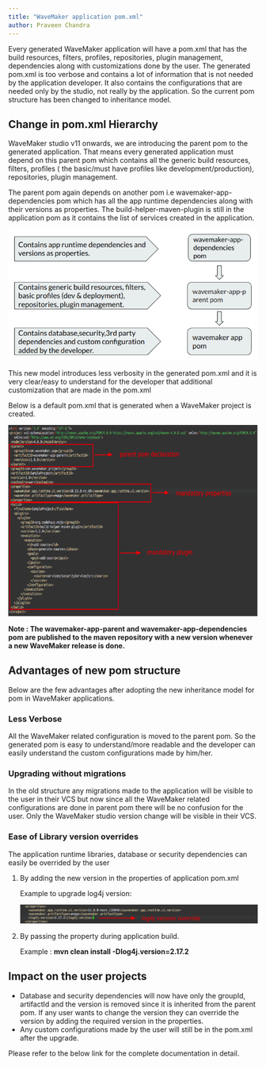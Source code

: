 ```yaml
---
title: "WaveMaker application pom.xml"
author: Praveen Chandra
---
```


Every generated WaveMaker application will have a pom.xml that has the build resources, filters, profiles, repositories, plugin management, dependencies along with customizations done by the user. The generated pom.xml is too verbose and contains a lot of information that is not needed by the application developer. It also contains the configurations that are needed only by the studio, not really by the application. So the current pom structure has been changed to inheritance model.
<!-- truncate -->

## Change in pom.xml Hierarchy

WaveMaker studio v11 onwards, we are introducing the parent pom to the generated application. That means every generated application must depend on this parent pom which contains all the generic build resources, filters, profiles ( the basic/must have profiles like development/production), repositories, plugin management. 

The parent pom again depends on another pom i.e wavemaker-app-dependencies pom which has all the app runtime dependencies along with their versions as properties.
The build-helper-maven-plugin is still in the application pom as it contains the list of services created in the application.

![pom-hierarchy](/learn/assets/pom-hierarchy.png)

This new model introduces less verbosity in the generated pom.xml and it is very clear/easy to understand for the developer that additional customization that are made in the pom.xml

Below is a default pom.xml that is generated when a WaveMaker project is created.

![default-pom](/learn/assets/default-pom.png)

**Note : The wavemaker-app-parent and wavemaker-app-dependencies pom are published to the maven repository with a new version whenever a new WaveMaker release is done.**

## Advantages of new pom structure

Below are the few advantages after adopting the new inheritance model for pom in WaveMaker applications.

### Less Verbose
    
All the WaveMaker related configuration is moved to the parent pom. So the generated pom is easy to understand/more readable and the developer can easily understand the custom configurations made by him/her.

### Upgrading without migrations

In the old structure any migrations made to the application will be visible to the user in their VCS but now since all the WaveMaker related configurations are done in parent pom there will be no confusion for the user. Only the WaveMaker studio version change will be visible in their VCS.

### Ease of Library version overrides

The application runtime libraries, database or security dependencies can easily be overrided by the user 
1. By adding the new version in the properties of application pom.xml

   Example to upgrade log4j version: 

   ![log4j-pom-example](/learn/assets/log4j-pom-example.png)

2. By passing the property during application build.
   
   Example : **mvn clean install -Dlog4j.version=2.17.2** 

## Impact on the user projects 

- Database and security dependencies will now have only the groupId, artifactId and the version is removed since it is inherited from the parent pom. If any user wants to change the version they can override the version by adding the required version in the properties.
- Any custom configurations made by the user will still be in the pom.xml after the upgrade.


Please refer to the below link for the complete documentation in detail.